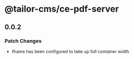 # @tailor-cms/ce-pdf-server

## 0.0.2

### Patch Changes

- Iframe has been configured to take up full container width
